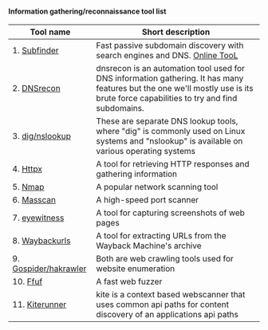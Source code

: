 #### Information gathering/reconnaissance tool list

| Tool name | Short description|
|------------------------------------|-----------------------------------------|
|1. [Subfinder](https://github.com/projectdiscovery/subfinder)|Fast passive subdomain discovery with search engines and DNS. [Online TooL](https://subdomainfinder.c99.nl/)|
|2. [DNSrecon]()|dnsrecon is an automation tool used for DNS information gathering. It has many features but the one we'll mostly use is its brute force capabilities to try and find subdomains.|
|3. [dig/nslookup](https://www.nslookup.io/domains/github.com/dns-records/)|These are separate DNS lookup tools, where "dig" is commonly used on Linux systems and "nslookup" is available on various operating systems|
|4. [Httpx](https://github.com/projectdiscovery/httpx)|A tool for retrieving HTTP responses and gathering information|
|5. [Nmap](https://github.com/nmap/nmap)|A popular network scanning tool|
|6. [Masscan](https://github.com/robertdavidgraham/masscan)|A high-speed port scanner|
|7. [eyewitness](https://github.com/RedSiege/EyeWitness)|A tool for capturing screenshots of web pages|
|8. [Waybackurls](https://github.com/tomnomnom/waybackurls)|A tool for extracting URLs from the Wayback Machine's archive|
|9. [Gospider/hakrawler](https://github.com/jaeles-project/gospider)|Both are web crawling tools used for website enumeration|
|10. [Ffuf](https://github.com/ffuf/ffuf)|A fast web fuzzer|
|11. [Kiterunner](https://github.com/assetnote/kiterunner)|kite is a context based webscanner that uses common api paths for content discovery of an applications api paths|
